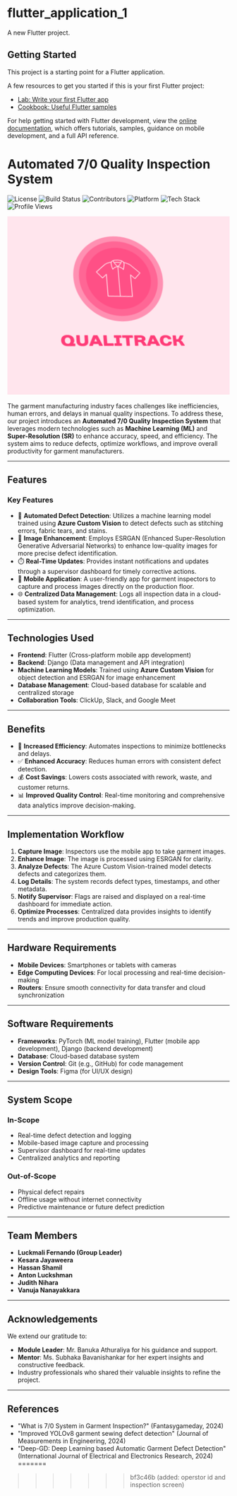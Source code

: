# flutter_application_1

A new Flutter project.

## Getting Started

This project is a starting point for a Flutter application.

A few resources to get you started if this is your first Flutter project:

- [Lab: Write your first Flutter app](https://docs.flutter.dev/get-started/codelab)
- [Cookbook: Useful Flutter samples](https://docs.flutter.dev/cookbook)

For help getting started with Flutter development, view the
[online documentation](https://docs.flutter.dev/), which offers tutorials,
samples, guidance on mobile development, and a full API reference.
# Automated 7/0 Quality Inspection System

![License](https://img.shields.io/badge/license-MIT-blue) ![Build Status](https://img.shields.io/badge/build-passing-brightgreen) ![Contributors](https://img.shields.io/badge/contributors-6-orange) ![Platform](https://img.shields.io/badge/platform-cross--platform-lightgrey) ![Tech Stack](https://img.shields.io/badge/tech-stack%20modern-blueviolet) ![Profile Views](https://komarev.com/ghpvc/?username=your-repo&color=blue)

![Header Image](assets/Logo.png)

The garment manufacturing industry faces challenges like inefficiencies, human errors, and delays in manual quality inspections. To address these, our project introduces an **Automated 7/0 Quality Inspection System** that leverages modern technologies such as **Machine Learning (ML)** and **Super-Resolution (SR)** to enhance accuracy, speed, and efficiency. The system aims to reduce defects, optimize workflows, and improve overall productivity for garment manufacturers.

---

## Features

### Key Features

- 🧠 **Automated Defect Detection**: Utilizes a machine learning model trained using **Azure Custom Vision** to detect defects such as stitching errors, fabric tears, and stains.
- 🎨 **Image Enhancement**: Employs ESRGAN (Enhanced Super-Resolution Generative Adversarial Networks) to enhance low-quality images for more precise defect identification.
- ⏱️ **Real-Time Updates**: Provides instant notifications and updates through a supervisor dashboard for timely corrective actions.
- 📱 **Mobile Application**: A user-friendly app for garment inspectors to capture and process images directly on the production floor.
- 🌐 **Centralized Data Management**: Logs all inspection data in a cloud-based system for analytics, trend identification, and process optimization.

---

## Technologies Used

- **Frontend**: Flutter (Cross-platform mobile app development)
- **Backend**: Django (Data management and API integration)
- **Machine Learning Models**: Trained using **Azure Custom Vision** for object detection and ESRGAN for image enhancement
- **Database Management**: Cloud-based database for scalable and centralized storage
- **Collaboration Tools**: ClickUp, Slack, and Google Meet

---

## Benefits

- 🚀 **Increased Efficiency**: Automates inspections to minimize bottlenecks and delays.
- ✅ **Enhanced Accuracy**: Reduces human errors with consistent defect detection.
- 💰 **Cost Savings**: Lowers costs associated with rework, waste, and customer returns.
- 📊 **Improved Quality Control**: Real-time monitoring and comprehensive data analytics improve decision-making.

---

## Implementation Workflow

1. **Capture Image**: Inspectors use the mobile app to take garment images.
2. **Enhance Image**: The image is processed using ESRGAN for clarity.
3. **Analyze Defects**: The Azure Custom Vision-trained model detects defects and categorizes them.
4. **Log Details**: The system records defect types, timestamps, and other metadata.
5. **Notify Supervisor**: Flags are raised and displayed on a real-time dashboard for immediate action.
6. **Optimize Processes**: Centralized data provides insights to identify trends and improve production quality.

---

## Hardware Requirements

- **Mobile Devices**: Smartphones or tablets with cameras
- **Edge Computing Devices**: For local processing and real-time decision-making
- **Routers**: Ensure smooth connectivity for data transfer and cloud synchronization

---

## Software Requirements

- **Frameworks**: PyTorch (ML model training), Flutter (mobile app development), Django (backend development)
- **Database**: Cloud-based database system
- **Version Control**: Git (e.g., GitHub) for code management
- **Design Tools**: Figma (for UI/UX design)

---

## System Scope

### In-Scope

- Real-time defect detection and logging
- Mobile-based image capture and processing
- Supervisor dashboard for real-time updates
- Centralized analytics and reporting

### Out-of-Scope

- Physical defect repairs
- Offline usage without internet connectivity
- Predictive maintenance or future defect prediction

---

## Team Members

- **Luckmali Fernando (Group Leader)**
- **Kesara Jayaweera**
- **Hassan Shamil**
- **Anton Luckshman**
- **Judith Nihara**
- **Vanuja Nanayakkara**

---

## Acknowledgements

We extend our gratitude to:

- **Module Leader**: Mr. Banuka Athuraliya for his guidance and support.
- **Mentor**: Ms. Subhaka Bavanishankar for her expert insights and constructive feedback.
- Industry professionals who shared their valuable insights to refine the project.

---

## References

- "What is 7/0 System in Garment Inspection?" (Fantasygameday, 2024)
- "Improved YOLOv8 garment sewing defect detection" (Journal of Measurements in Engineering, 2024)
- "Deep-GD: Deep Learning based Automatic Garment Defect Detection" (International Journal of Electrical and Electronics Research, 2024)
=======
>>>>>>> bf3c46b (added: operstor id and inspection screen)
